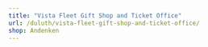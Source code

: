 ```yaml
---
title: "Vista Fleet Gift Shop and Ticket Office"
url: /duluth/vista-fleet-gift-shop-and-ticket-office/
shop: Andenken
---
```

